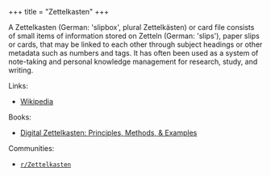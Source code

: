 +++
title = "Zettelkasten"
+++

A Zettelkasten (German: 'slipbox', plural Zettelkästen) or card file consists of small items of information stored on Zetteln (German: 'slips'), paper slips or cards, that may be linked to each other through subject headings or other metadata such as numbers and tags. It has often been used as a system of note-taking and personal knowledge management for research, study, and writing.

Links:

- [Wikipedia](https://en.wikipedia.org/wiki/Zettelkasten)

Books:

- [Digital Zettelkasten: Principles, Methods, & Examples](@/notes/Digital_Zettelkasten_Principles_Methods_and_Examples/_index.md)

Communities:

- [`r/Zettelkasten`](https://www.reddit.com/r/Zettelkasten/)
